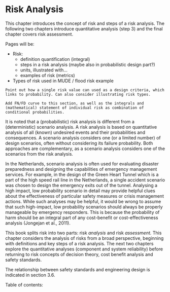# Risk Analysis

This chapter introduces the concept of risk and steps of a risk analysis. The following two chapters introduce quantitative analysis (step 3) and the final chapter covers risk assessment.

Pages will be:
- Risk: 
  - definition quantification (integral)
  - steps in a risk analysis (maybe also in probabilistic design part?)
  - units, illustrated with...
  - examples of risk (metrics)
- Types of risk used in MUDE / flood risk example


```{warning}
Point out how a single risk value can used as a design criteria, which links to probability. Can also consider illustrating risk types.
```

```{warning}
Add FN/FD curve to this section, as well as the integrals and (mathematical) statement of individual risk as combination of conditional probabilities.
```

It is noted that a (probabilistic) risk analysis is different  from a (deterministic) scenario analysis. A risk analysis is based on quantitative analysis of all (known) undesired events and their probabilities and consequences. A scenario analysis considers one (or a limited number) of design scenarios, often without considering its failure probability. Both approaches are complementary, as a scenario analysis considers one of the scenarios from the risk analysis. 

In the Netherlands, scenario analysis is often used for evaluating disaster preparedness and designing the capabilities of emergency management services. For example, in the design of the Green Heart Tunnel which is a part of the high speed rail line in the Netherlands, a single accident scenario was chosen to design the emergency exits out of the tunnel. Analysing a high impact, low probability scenario in detail may provide helpful clues about the effectiveness of particular safety measures or crisis management actions. While such analyses may be helpful, it would be wrong to assume that such high-impact, low probability scenarios should always be properly manageable by emergency responders. This is because the probability of harm should be an integral part of any cost-benefit or cost-effectiveness analysis (Jongejan et al., 2011).



This book splits risk into two parts: risk *analysis* and risk *assessment.* This chapter considers the analysis of risks from a broad perspective, beginning with definitions and key steps of a risk analysis. The next two chapters explore the quantitative analyses (component and system reliability) before returning to risk concepts of decision theory, cost benefit analysis and safety standards.

The relationship between safety standards and engineering design is indicated in section 3.6.


Table of contents:

```{tableofcontents}
```